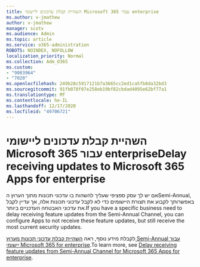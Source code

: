 ```yaml
---
title: השהיית קבלת עדכונים ליישומי Microsoft 365 עבור enterprise
ms.author: v-jmathew
author: v-jmathew
manager: scotv
ms.audience: Admin
ms.topic: article
ms.service: o365-administration
ROBOTS: NOINDEX, NOFOLLOW
localization_priority: Normal
ms.collection: Adm_O365
ms.custom:
- "9003964"
- "7020"
ms.openlocfilehash: 249b28c5917121b7a3665cc2ed1ca5fb8da32bd3
ms.sourcegitcommit: 91fb078f07e258eb19bf82cbdad4095e62bf77a1
ms.translationtype: MT
ms.contentlocale: he-IL
ms.lasthandoff: 12/17/2020
ms.locfileid: "49706721"
---
```

# <a name="delay-receiving-updates-to-microsoft-365-apps-for-enterprise"></a><span data-ttu-id="b4a54-102">השהיית קבלת עדכונים ליישומי Microsoft 365 עבור enterprise</span><span class="sxs-lookup"><span data-stu-id="b4a54-102">Delay receiving updates to Microsoft 365 Apps for enterprise</span></span>

<span data-ttu-id="b4a54-103">אם יש לך עסק ספציפי שעליך להשהות בו עדכוני תכונות מתוך הערוץ הSemi-Annual, באפשרותך לקבוע את תצורת היישומים כדי לא לקבל עדכוני תכונות אלה, אך עדיין לקבל את עדכוני האבטחה העדכניים ביותר.</span><span class="sxs-lookup"><span data-stu-id="b4a54-103">If you have a specific business need to delay receiving feature updates from the Semi-Annual Channel, you can configure Apps to not receive these feature updates, but still receive the most current security updates.</span></span>

<span data-ttu-id="b4a54-104">לקבלת מידע נוסף, ראה [השהיית קבלת עדכוני תכונות מערוץ Semi-Annual עבור יישומי Microsoft 365 for enterprise](https://go.microsoft.com/fwlink/?linkid=2109533).</span><span class="sxs-lookup"><span data-stu-id="b4a54-104">To learn more, see [Delay receiving feature updates from Semi-Annual Channel for Microsoft 365 Apps for enterprise](https://go.microsoft.com/fwlink/?linkid=2109533).</span></span>
